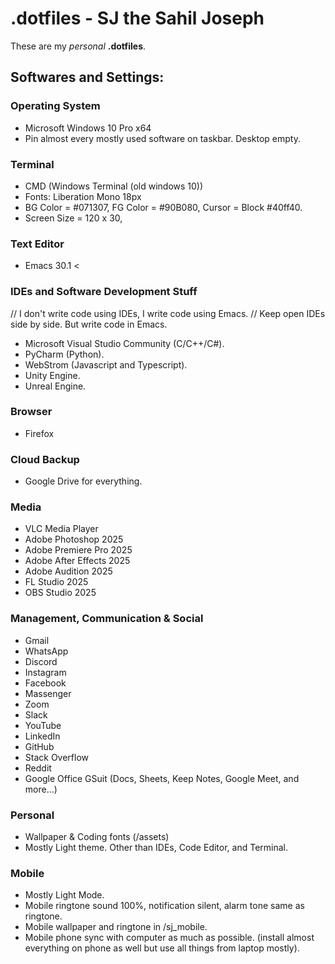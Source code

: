 
# .dotfiles - SJ the Sahil Joseph
These are my *personal* __.dotfiles__.

## Softwares and Settings:

### Operating System
- Microsoft Windows 10 Pro x64
- Pin almost every mostly used software on taskbar. Desktop empty.
    
### Terminal
- CMD (Windows Terminal (old windows 10))
- Fonts: Liberation Mono 18px
- BG Color = #071307, FG Color = #90B080, Cursor = Block #40ff40.
- Screen Size = 120 x 30, 
    
### Text Editor
- Emacs 30.1 <
    
### IDEs and Software Development Stuff
// I don't write code using IDEs, I write code using Emacs.
// Keep open IDEs side by side. But write code in Emacs.
- Microsoft Visual Studio Community (C/C++/C#).
- PyCharm (Python).
- WebStrom (Javascript and Typescript).
- Unity Engine.
- Unreal Engine.

### Browser
- Firefox

### Cloud Backup
- Google Drive for everything.

### Media
- VLC Media Player
- Adobe Photoshop 2025
- Adobe Premiere Pro 2025
- Adobe After Effects 2025
- Adobe Audition 2025
- FL Studio 2025
- OBS Studio 2025

### Management, Communication & Social
- Gmail
- WhatsApp
- Discord
- Instagram
- Facebook
- Massenger
- Zoom
- Slack
- YouTube
- LinkedIn
- GitHub
- Stack Overflow
- Reddit
- Google Office GSuit (Docs, Sheets, Keep Notes, Google Meet, and more...)

### Personal
- Wallpaper & Coding fonts (/assets)
- Mostly Light theme. Other than IDEs, Code Editor, and Terminal.

### Mobile
- Mostly Light Mode.
- Mobile ringtone sound 100%, notification silent, alarm tone same as ringtone.
- Mobile wallpaper and ringtone in /sj_mobile.
- Mobile phone sync with computer as much as possible. (install almost everything on phone as well but use all things from laptop mostly).



